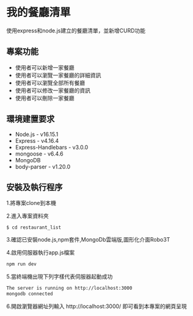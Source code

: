 # 我的餐廳清單
使用express和node.js建立的餐廳清單，並新增CURD功能

## 專案功能
- 使用者可以新增一家餐廳
- 使用者可以瀏覽一家餐廳的詳細資訊
- 使用者可以瀏覽全部所有餐廳
- 使用者可以修改一家餐廳的資訊
- 使用者可以刪除一家餐廳

## 環境建置要求
- Node.js - v16.15.1
- Express - v4.16.4
- Express-Handlebars - v3.0.0
- mongoose - v6.4.6
- MongoDB
- body-parser - v1.20.0

## 安裝及執行程序
1.將專案clone到本機

2.進入專案資料夾
```
$ cd restaurant_list
```
3.確認已安裝node.js,npm套件,MongoDb雲端版,圖形化介面Robo3T

4.啟用伺服器執行app.js檔案

   ```bash
   npm run dev
   ```
   
5.當終端機出現下列字樣代表伺服器起動成功
```bash
The server is running on http://localhost:3000
mongodb connected
 ```

6.開啟瀏覽器網址列輸入 http://localhost:3000/ 即可看到本專案的網頁呈現



